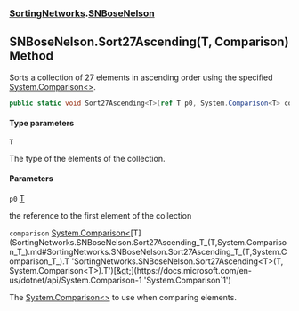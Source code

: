 ### [SortingNetworks](SortingNetworks.md 'SortingNetworks').[SNBoseNelson](SortingNetworks.SNBoseNelson.md 'SortingNetworks.SNBoseNelson')

## SNBoseNelson.Sort27Ascending<T>(T, Comparison<T>) Method

Sorts a collection of 27 elements in ascending order using the specified [System.Comparison&lt;&gt;](https://docs.microsoft.com/en-us/dotnet/api/System.Comparison-1 'System.Comparison`1').

```csharp
public static void Sort27Ascending<T>(ref T p0, System.Comparison<T> comparison);
```
#### Type parameters

<a name='SortingNetworks.SNBoseNelson.Sort27Ascending_T_(T,System.Comparison_T_).T'></a>

`T`

The type of the elements of the collection.
#### Parameters

<a name='SortingNetworks.SNBoseNelson.Sort27Ascending_T_(T,System.Comparison_T_).p0'></a>

`p0` [T](SortingNetworks.SNBoseNelson.Sort27Ascending_T_(T,System.Comparison_T_).md#SortingNetworks.SNBoseNelson.Sort27Ascending_T_(T,System.Comparison_T_).T 'SortingNetworks.SNBoseNelson.Sort27Ascending<T>(T, System.Comparison<T>).T')

the reference to the first element of the collection

<a name='SortingNetworks.SNBoseNelson.Sort27Ascending_T_(T,System.Comparison_T_).comparison'></a>

`comparison` [System.Comparison&lt;](https://docs.microsoft.com/en-us/dotnet/api/System.Comparison-1 'System.Comparison`1')[T](SortingNetworks.SNBoseNelson.Sort27Ascending_T_(T,System.Comparison_T_).md#SortingNetworks.SNBoseNelson.Sort27Ascending_T_(T,System.Comparison_T_).T 'SortingNetworks.SNBoseNelson.Sort27Ascending<T>(T, System.Comparison<T>).T')[&gt;](https://docs.microsoft.com/en-us/dotnet/api/System.Comparison-1 'System.Comparison`1')

The [System.Comparison&lt;&gt;](https://docs.microsoft.com/en-us/dotnet/api/System.Comparison-1 'System.Comparison`1') to use when comparing elements.